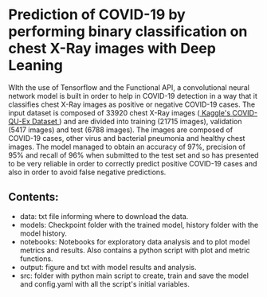 # Prediction of COVID-19 by performing binary classification on chest X-Ray images with Deep Leaning

WIth the use of Tensorflow and the Functional API, a convolutional neural network model is built in order to help in COVID-19 detection in a way that it classifies chest X-Ray images as positive or negative COVID-19 cases. The input dataset is composed of 33920 chest X-Ray images (<a href="https://www.kaggle.com/datasets/anasmohammedtahir/covidqu"> Kaggle's COVID-QU-Ex Dataset </a>) and are divided into training (21715 images), validation (5417 images) and test (6788 images). The images are composed of COVID-19 cases, other virus and bacterial pneumonia and healthy chest images. The model managed to obtain an accuracy of 97%, precision of 95% and recall of 96% when submitted to the test set and so has presented to be very reliable in order to correctly predict positive COVID-19 cases and also in order to avoid false negative predictions.

## Contents:
* data: txt file informing where to download the data.
* models: Checkpoint folder with the trained model, history folder with the model history.
* notebooks: Notebooks for exploratory data analysis and to plot model metrics and results. Also contains a python script with plot and metric functions.
* output: figure and txt with model results and analysis.
* src: folder with python main script to create, train and save the model and config.yaml with all the script's initial variables.

